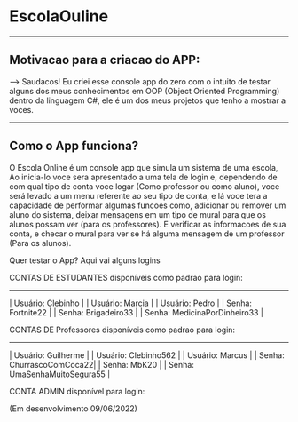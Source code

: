 # EscolaOuline

--------------------------------
Motivacao para a criacao do APP:
--------------------------------

--> Saudacos! Eu criei esse console app do zero com o intuito de testar alguns dos meus conhecimentos em OOP (Object Oriented Programming)
    dentro da linguagem C#, ele é um dos meus projetos que tenho a mostrar a voces.
   
--------------------   
Como o App funciona?
--------------------
   
O Escola Online é um console app que simula um sistema de uma escola, Ao inicia-lo voce sera apresentado a uma tela de login e, dependendo
de com qual tipo de conta voce logar (Como professor ou como aluno), voce será levado a um menu referente ao seu tipo de conta, e lá voce
tera a capacidade de performar algumas funcoes como, adicionar ou remover um aluno do sistema, deixar mensagens em um tipo de mural para que os alunos possam ver
(para os professores). E verificar as informacoes de sua conta, e checar o mural para ver se há alguma mensagem de um professor (Para os alunos).   


Quer testar o App? Aqui vai alguns logins


CONTAS DE ESTUDANTES disponíveis como padrao para login:
 ___________________       ___________________________    ______________________________
| Usuário: Clebinho |     | Usuário: Marcia           |  | Usuário: Pedro               |
| Senha: Fortnite22 |     | Senha: Brigadeiro33       |  | Senha: MedicinaPorDinheiro33 |


CONTAS DE Professores disponíveis como padrao para login:

 __________________________       ___________________________    ______________________________
| Usuário: Guilherme       |     | Usuário: Clebinho562      |  | Usuário: Marcus              |
| Senha: ChurrascoComCoca22|     | Senha: MbK20              |  | Senha: UmaSenhaMuitoSegura55 |


CONTA ADMIN disponível para login:

(Em desenvolvimento 09/06/2022)



    
